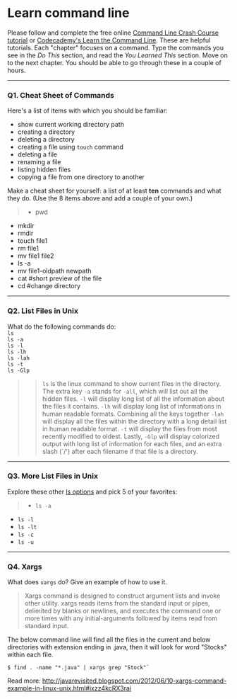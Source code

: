 # Learn command line

Please follow and complete the free online [Command Line Crash Course
tutorial](https://web.archive.org/web/20160708171659/http://cli.learncodethehardway.org/book/) or [Codecademy's Learn the Command Line](https://www.codecademy.com/learn/learn-the-command-line). These are helpful tutorials. Each "chapter" focuses on a command. Type the commands you see in the _Do This_ section, and read the _You Learned This_ section. Move on to the next chapter. You should be able to go through these in a couple of hours.

---

### Q1.  Cheat Sheet of Commands  

Here's a list of items with which you should be familiar:  
* show current working directory path
* creating a directory
* deleting a directory
* creating a file using `touch` command
* deleting a file
* renaming a file
* listing hidden files
* copying a file from one directory to another

Make a cheat sheet for yourself: a list of at least **ten** commands and what they do.  (Use the 8 items above and add a couple of your own.)  

> - pwd
  - mkdir
  - rmdir
  - touch file1
  - rm file1
  - mv file1 file2
  - ls -a
  - mv file1-oldpath newpath
  - cat #short preview of the file
  - cd #change directory

---

### Q2.  List Files in Unix   

What do the following commands do:  
`ls`  
`ls -a`  
`ls -l`  
`ls -lh`  
`ls -lah`  
`ls -t`  
`ls -Glp`  

> > `ls` is the linux command to show current files in the directory. The extra key `-a` stands for `-all`, which will list out all the hidden files. `-l` will display long list of all the information about the files it contains. `-lh` will display long list of informations in human readable formats. Combining all the keys together `-lah` will display all the files within the directory with a long detail list in human readable format. `-t` will display the files from most recently modified to oldest. Lastly, `-Glp` will display colorized output with long list of information for each files, and an extra slash (`/') after each filename if that file is a directory.

---

### Q3.  More List Files in Unix  

Explore these other [ls options](http://www.techonthenet.com/unix/basic/ls.php) and pick 5 of your favorites:

> - `ls -a`
  - `ls -l`
  - `ls -lt`
  - `ls -c`
  - `ls -u`

---

### Q4.  Xargs   

What does `xargs` do? Give an example of how to use it.

> Xargs command is designed to construct argument lists and invoke other utility. xargs reads items from the standard input or pipes, delimited by blanks or newlines, and executes the command one or more times with any initial-arguments followed by items read from standard input.

The below command line will find all the files in the current and below directories with extension ending in .java, then it will look for word "Stocks" within each file.

```console
$ find . -name "*.java" | xargs grep "Stock"`
```

Read more: http://javarevisited.blogspot.com/2012/06/10-xargs-command-example-in-linux-unix.html#ixzz4kcRX3rai

 

